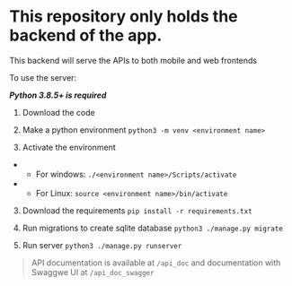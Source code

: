 # This repository only holds the backend of the app.
This backend will serve the APIs to both mobile and web frontends

To use the server:

***Python 3.8.5+ is required***

1. Download the code

1. Make a python environment 
`python3 -m venv <environment name>`

2. Activate the environment
- - For windows:
`./<environment name>/Scripts/activate`

- - For Linux:
`source <environment name>/bin/activate`

3. Download the requirements
`pip install -r requirements.txt`

4. Run migrations to create sqlite database
`python3 ./manage.py migrate`

5. Run server
`python3 ./manage.py runserver`


> API documentation is available at `/api_doc` and documentation with Swaggwe UI at `/api_doc_swagger`

